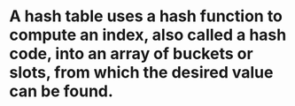 # A hash table uses a hash function to compute an index, also called a hash code, into an array of buckets or slots, from which the desired value can be found.
